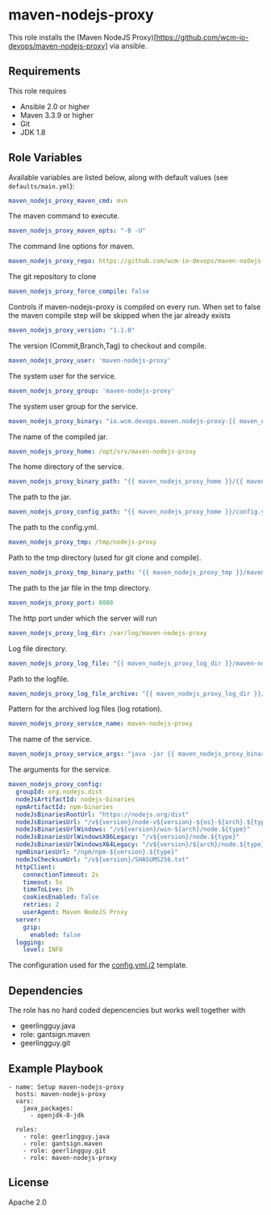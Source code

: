 # maven-nodejs-proxy

This role installs the (Maven NodeJS
Proxy)[https://github.com/wcm-io-devops/maven-nodejs-proxy] via ansible.

## Requirements

This role requires

* Ansible 2.0 or higher
* Maven 3.3.9 or higher
* Git
* JDK 1.8

## Role Variables

Available variables are listed below, along with default values (see `defaults/main.yml`):

```yml
maven_nodejs_proxy_maven_cmd: mvn
```

The maven command to execute.

```yml
maven_nodejs_proxy_maven_opts: "-B -U"
```

The command line options for maven.

```yml
maven_nodejs_proxy_repo: https://github.com/wcm-io-devops/maven-nodejs-proxy.git
```

The git repository to clone

```yml
maven_nodejs_proxy_force_compile: false
```

Controls if maven-nodejs-proxy is compiled on every run. When set to
false the maven compile step will be skipped when the jar already exists

```yml
maven_nodejs_proxy_version: "1.1.0"
```

The version (Commit,Branch,Tag) to checkout and compile.

```yml
maven_nodejs_proxy_user: 'maven-nodejs-proxy'
```

The system user for the service.

```yml
maven_nodejs_proxy_group: 'maven-nodejs-proxy'
```

The system user group for the service.

```yml
maven_nodejs_proxy_binary: "io.wcm.devops.maven.nodejs-proxy-{{ maven_nodejs_proxy_version }}.jar"
```

The name of the compiled jar.

```yml
maven_nodejs_proxy_home: /opt/srv/maven-nodejs-proxy
```

The home directory of the service.

```yml
maven_nodejs_proxy_binary_path: "{{ maven_nodejs_proxy_home }}/{{ maven_nodejs_proxy_binary }}"
```

The path to the jar.

```yml
maven_nodejs_proxy_config_path: "{{ maven_nodejs_proxy_home }}/config.yml"
```

The path to the config.yml.

```yml
maven_nodejs_proxy_tmp: /tmp/nodejs-proxy
```

Path to the tmp directory (used for git clone and compile).

```yml
maven_nodejs_proxy_tmp_binary_path: "{{ maven_nodejs_proxy_tmp }}/maven-nodejs-proxy/target/{{ maven_nodejs_proxy_binary }}"
```

The path to the jar file in the tmp directory.

```yml
maven_nodejs_proxy_port: 8080
```

The http port under which the server will run

```yml
maven_nodejs_proxy_log_dir: /var/log/maven-nodejs-proxy
```

Log file directory.

```yml
maven_nodejs_proxy_log_file: "{{ maven_nodejs_proxy_log_dir }}/maven-nodejs-proxy.log"
```

Path to the logfile.

```yml
maven_nodejs_proxy_log_file_archive: "{{ maven_nodejs_proxy_log_dir }}/maven-nodejs-proxy-%d.log"
```

Pattern for the archived log files (log rotation).

```yml
maven_nodejs_proxy_service_name: maven-nodejs-proxy
```

The name of the service.

```yml
maven_nodejs_proxy_service_args: "java -jar {{ maven_nodejs_proxy_binary_path }} server {{ maven_nodejs_proxy_config_path }}"
```

The arguments for the service.

```yml
maven_nodejs_proxy_config:
  groupId: org.nodejs.dist
  nodeJsArtifactId: nodejs-binaries
  npmArtifactId: npm-binaries
  nodeJsBinariesRootUrl: "https://nodejs.org/dist"
  nodeJsBinariesUrl: "/v${version}/node-v${version}-${os}-${arch}.${type}"
  nodeJsBinariesUrlWindows: "/v${version}/win-${arch}/node.${type}"
  nodeJsBinariesUrlWindowsX86Legacy: "/v${version}/node.${type}"
  nodeJsBinariesUrlWindowsX64Legacy: "/v${version}/${arch}/node.${type}"
  npmBinariesUrl: "/npm/npm-${version}.${type}"
  nodeJsChecksumUrl: "/v${version}/SHASUMS256.txt"
  httpClient:
    connectionTimeout: 2s
    timeout: 5s
    timeToLive: 1h
    cookiesEnabled: false
    retries: 2
    userAgent: Maven NodeJS Proxy
  server:
    gzip:
      enabled: false
  logging:
    level: INFO
```

The configuration used for the
[config.yml.j2](templates/config.yml.j2) template.

## Dependencies

The role has no hard coded depencencies but works well together with

* geerlingguy.java
* role: gantsign.maven
* geerlingguy.git

## Example Playbook

    - name: Setup maven-nodejs-proxy
      hosts: maven-nodejs-proxy
      vars:
        java_packages:
          - openjdk-8-jdk
    
      roles:
        - role: geerlingguy.java
        - role: gantsign.maven
        - role: geerlingguy.git
        - role: maven-nodejs-proxy

## License

Apache 2.0
